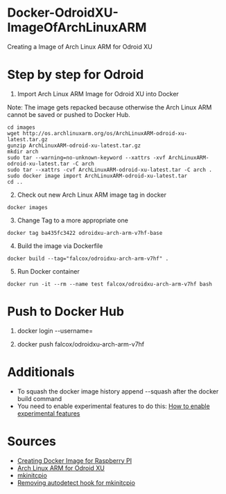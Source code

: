 # Docker-OdroidXU-ImageOfArchLinuxARM
Creating a Image of Arch Linux ARM for Odroid XU

# Step by step for Odroid
1. Import Arch Linux ARM Image for Odroid XU into Docker

Note: The image gets repacked because otherwise the Arch Linux ARM cannot be saved or pushed to Docker Hub.

```
cd images
wget http://os.archlinuxarm.org/os/ArchLinuxARM-odroid-xu-latest.tar.gz
gunzip ArchLinuxARM-odroid-xu-latest.tar.gz
mkdir arch
sudo tar --warning=no-unknown-keyword --xattrs -xvf ArchLinuxARM-odroid-xu-latest.tar -C arch
sudo tar --xattrs -cvf ArchLinuxARM-odroid-xu-latest.tar -C arch .
sudo docker image import ArchLinuxARM-odroid-xu-latest.tar
cd ..
```

2. Check out new Arch Linux ARM image tag in docker
```
docker images
``` 

3. Change Tag to a more appropriate one
```
docker tag ba435fc3422 odroidxu-arch-arm-v7hf-base
```

4. Build the image via Dockerfile
```
docker build --tag="falcox/odroidxu-arch-arm-v7hf" .
```

5. Run Docker container
```
docker run -it --rm --name test falcox/odroidxu-arch-arm-v7hf bash
```

# Push to Docker Hub
1. docker login --username=<USERNAME>

2. docker push falcox/odroidxu-arch-arm-v7hf

# Additionals
- To squash the docker image history append --squash after the docker build command
- You need to enable experimental features to do this: [How to enable experimental 
features](https://stackoverflow.com/questions/44346322/how-to-run-docker-with-experimental-functions-on-ubuntu-16-04)


# Sources
- [Creating Docker Image for Raspberry 
PI](https://glasstty.com/wiki/index.php/Creating_an_Arch_Linux_(ARMv7)_Docker_Image)
- [Arch Linux ARM for Odroid XU](https://archlinuxarm.org/platforms/armv7/samsung/odroid-xu)
- [mkinitcpio](https://wiki.archlinux.org/index.php/mkinitcpio)
- [Removing autodetect hook for mkinitcpio](https://bbs.archlinux.org/viewtopic.php?id=230265)

